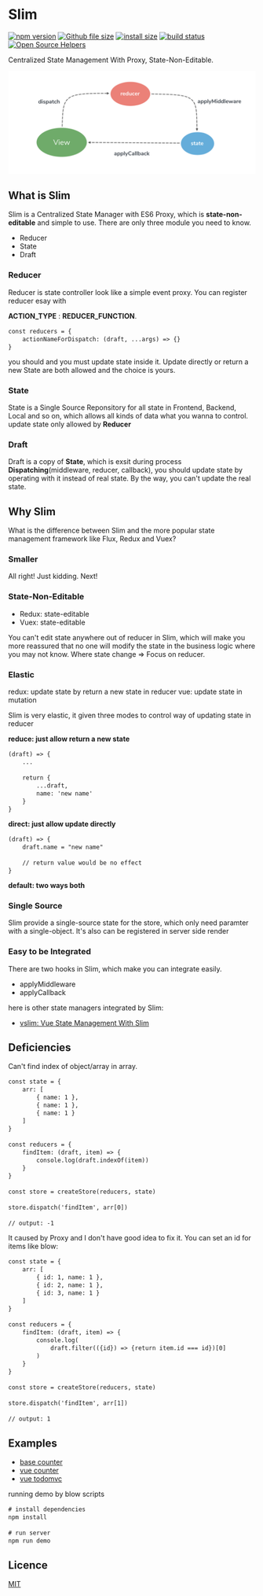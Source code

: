 # Slim

[![npm version](https://img.shields.io/npm/v/hajax.svg)](https://www.npmjs.org/package/slim)
[![Github file size](https://img.shields.io/github/size/Bennnis/HAjax/release/dist/xxx.js.svg)](https://github.com/Bennnis/HAjax/blob/master/release/dist/hx.min.js)
[![install size](https://packagephobia.now.sh/badge?p=hajax)](https://packagephobia.now.sh/result?p=slim)
[![build status](https://travis-ci.org/Bennnis/HAjax.svg?branch=master)](https://travis-ci.org/bennnis/slim)
[![Open Source Helpers](https://www.codetriage.com/bennnis/hajax/badges/users.svg)](https://www.codetriage.com/bennnis/slim)

Centralized State Management With Proxy, State-Non-Editable.

<img src="./starter/flow.png">

## What is Slim
Slim is a Centralized State Manager with ES6 Proxy, which is **state-non-editable** and simple to use. There are only three module you need to know.

* Reducer
* State
* Draft

### Reducer
Reducer is state controller look like a simple event proxy. You can register reducer esay with

**ACTION\_TYPE** : **REDUCER\_FUNCTION**.

```
const reducers = {
	actionNameForDispatch: (draft, ...args) => {}
}
```

you should and you must update state inside it. Update directly or return a new State are both allowed and the choice is yours. 

### State
State is a Single Source Reponsitory for all state in Frontend, Backend, Local and so on, which allows all kinds of data what you wanna to control. update state only allowed by **Reducer**

### Draft
Draft is a copy of **State**, which is exsit during process **Dispatching**(middleware, reducer, callback), you should update state by operating with it instead of real state. By the way, you can't update the real state.

## Why Slim

What is the difference between Slim and the more popular state management framework like Flux, Redux and Vuex?

### Smaller
All right! Just kidding. Next!

### State-Non-Editable

* Redux: state-editable
* Vuex: state-editable


You can't edit state anywhere out of reducer in Slim, which will make you more reassured that no one will modify the state in the business logic where you may not know. Where state change => Focus on reducer.

### Elastic
redux: update state by return a new state in reducer
vue: update state in mutation

Slim is very elastic, it given three modes to control way of updating state in reducer

**reduce: just allow return a new state**

```
(draft) => {
	...
	
	return {
		...draft,
		name: 'new name'
	}
}
```

**direct: just allow update directly**

```
(draft) => {
	draft.name = "new name"
	
	// return value would be no effect
}
```

**default: two ways both**

### Single Source
Slim provide a single-source state for the store, which only need paramter with a single-object. It's also can be registered in server side render

### Easy to be Integrated
There are two hooks in Slim, which make you can integrate easily.

* applyMiddleware
* applyCallback

here is other state managers integrated by Slim:

* [vslim: Vue State Management With Slim]()

## Deficiencies

Can't find index of object/array in array. 

```
const state = {
	arr: [
		{ name: 1 },
		{ name: 1 },
		{ name: 1 }
	]
}

const reducers = {
	findItem: (draft, item) => {
		console.log(draft.indexOf(item))
	}
}

const store = createStore(reducers, state)

store.dispatch('findItem', arr[0])

// output: -1
```

It caused by Proxy and I don't have good idea to fix it. You can set an id for items like blow:

```
const state = {
	arr: [
		{ id: 1, name: 1 },
		{ id: 2, name: 1 },
		{ id: 3, name: 1 }
	]
}

const reducers = {
	findItem: (draft, item) => {
		console.log(
			draft.filter(({id}) => {return item.id === id})[0]
		)
	}
}

const store = createStore(reducers, state)

store.dispatch('findItem', arr[1])

// output: 1
```

## Examples

* [base counter]()
* [vue counter]()
* [vue todomvc]()

running demo by blow scripts

```
# install dependencies
npm install

# run server
npm run demo
```

## Licence

[MIT](https://opensource.org/licenses/MIT)
